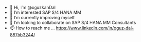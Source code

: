 - 👋 Hi, I’m @oguzkanDal
- 👀 I’m interested SAP S/4 HANA MM 
- 🌱 I’m currently improving myself
- 💞️ I’m looking to collaborate on SAP S/4 HANA MM Consultants
- 📫 How to reach me ...  https://www.linkedin.com/in/oguz-dal-887bb3244/

<!---
oguzkanDal/oguzkanDal is a ✨ special ✨ repository because its `README.md` (this file) appears on your GitHub profile.
You can click the Preview link to take a look at your changes.
--->
